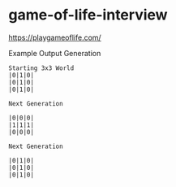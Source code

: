 # game-of-life-interview

https://playgameoflife.com/

Example Output Generation

```text
Starting 3x3 World
|0|1|0|
|0|1|0|
|0|1|0|

Next Generation 

|0|0|0|
|1|1|1|
|0|0|0|

Next Generation

|0|1|0|
|0|1|0|
|0|1|0|
```
